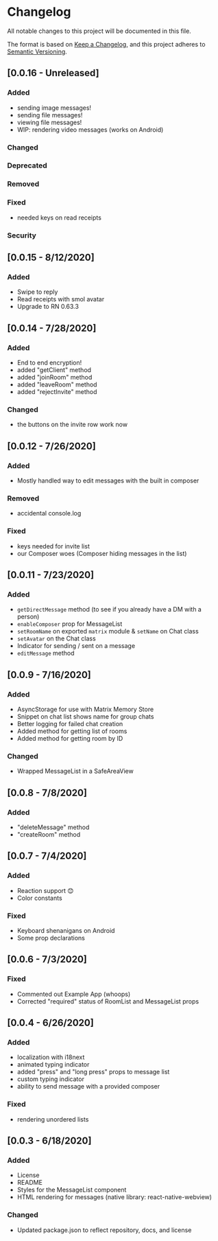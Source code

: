 # Changelog

All notable changes to this project will be documented in this file.

The format is based on [Keep a Changelog](https://keepachangelog.com/en/1.0.0/),
and this project adheres to [Semantic Versioning](https://semver.org/spec/v2.0.0.html).

## [0.0.16 - Unreleased]

### Added

- sending image messages!
- sending file messages!
- viewing file messages!
- WIP: rendering video messages (works on Android)

### Changed

### Deprecated

### Removed

### Fixed

- needed keys on read receipts

### Security

## [0.0.15 - 8/12/2020]

### Added

- Swipe to reply
- Read receipts with smol avatar
- Upgrade to RN 0.63.3

## [0.0.14 - 7/28/2020]

### Added

- End to end encryption!
- added "getClient" method
- added "joinRoom" method
- added "leaveRoom" method
- added "rejectInvite" method

### Changed

- the buttons on the invite row work now

## [0.0.12 - 7/26/2020]

### Added

- Mostly handled way to edit messages with the built in composer

### Removed

- accidental console.log

### Fixed

- keys needed for invite list
- our Composer woes (Composer hiding messages in the list)

## [0.0.11 - 7/23/2020]

### Added

- `getDirectMessage` method (to see if you already have a DM with a person)
- `enableComposer` prop for MessageList
- `setRoomName` on exported `matrix` module & `setName` on Chat class
- `setAvatar` on the Chat class
- Indicator for sending / sent on a message
- `editMessage` method

## [0.0.9 - 7/16/2020]

### Added

- AsyncStorage for use with Matrix Memory Store
- Snippet on chat list shows name for group chats
- Better logging for failed chat creation
- Added method for getting list of rooms
- Added method for getting room by ID

### Changed

- Wrapped MessageList in a SafeAreaView

## [0.0.8 - 7/8/2020]

### Added

- "deleteMessage" method
- "createRoom" method

## [0.0.7 - 7/4/2020]

### Added

- Reaction support 😊
- Color constants

### Fixed

- Keyboard shenanigans on Android
- Some prop declarations

## [0.0.6 - 7/3/2020]

### Fixed

- Commented out Example App (whoops)
- Corrected "required" status of RoomList and MessageList props

## [0.0.4 - 6/26/2020]

### Added

- localization with i18next
- animated typing indicator
- added "press" and "long press" props to message list
- custom typing indicator
- ability to send message with a provided composer

### Fixed

- rendering unordered lists

## [0.0.3 - 6/18/2020]

### Added

- License
- README
- Styles for the MessageList component
- HTML rendering for messages (native library: react-native-webview)

### Changed

- Updated package.json to reflect repository, docs, and license
